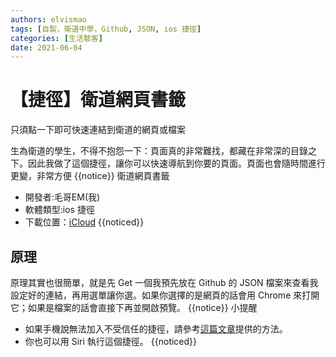 ```yaml
---
authors: elvismao
tags: [自製，衛道中學，Github, JSON, ios 捷徑]
categories: [生活駭客]
date: 2021-06-04
---
```


# 【捷徑】衛道網頁書籤

只須點一下即可快速連結到衛道的網頁或檔案

生為衛道的學生，不得不抱怨一下：頁面真的非常難找，都藏在非常深的目錄之下。因此我做了這個捷徑，讓你可以快速導航到你要的頁面。頁面也會隨時間進行更變，非常方便 {{notice}} 衛道網頁書籤

- 開發者:毛哥EM(我)
- 軟體類型:ios 捷徑
- 下載位置：[iCloud](https://www.icloud.com/shortcuts/19ea26ff47244258a6d9ff21a553659b) {{noticed}}

## 原理

原理其實也很簡單，就是先 Get 一個我預先放在 Github 的 JSON 檔案來查看我設定好的連結，再用選單讓你選。如果你選擇的是網頁的話會用 Chrome 來打開它；如果是檔案的話會直接下再並開啟預覽。 {{notice}} 小提醒

- 如果手機說無法加入不受信任的捷徑，請參考[這篇文章](https://emtech.cc/post/shortcut-untrusted_shortcut/)提供的方法。
- 你也可以用 Siri 執行這個捷徑。 {{noticed}}
